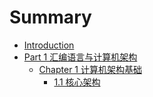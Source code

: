 # Summary

* [Introduction](README.md)
* [Part 1 汇编语言与计算机架构](chapter1.md)
  * [Chapter 1 计算机架构基础 ](chapter1/chapter1.md)
    * [1.1 核心架构](chapter1/abc/fdfd.md)

